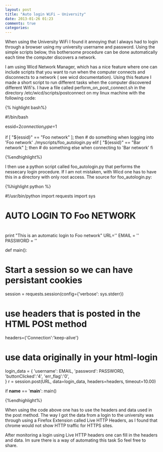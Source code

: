 ```yaml
---
layout: post
title: "Auto login WiFi – University"
date: 2013-01-26 01:23
comments: true
categories: 
---
```


When using the University WiFi I found it annoying that I always had to login through a browser using my university username and password. Using the simple scripts below, this bothersome procedure can be done automatically each time the computer discovers a network.
<!-- more -->
I am using Wicd Network Manager, which has a nice feature where one can include scripts that you want to run when the computer connects and disconnects to a network ( see wicd documentation). Using this feature I made a short script to run different tasks when the computer discovered different Wifi's. I have a file called perform_on_post_connect.sh in the directory /etc/wicd/scripts/postconnect on my linux machine with the following code:


{% highlight bash%}

#!/bin/bash

essid=$2
connection_type=$1

if 	[ "${essid}" == "Foo network" ]; then
	# do something when logging into 'Foo network'
	./myscripts/foo_autologin.py
elif [ "${essid}" == "Bar network" ]; then
	# do something else when connecting to 'Bar network'
fi

{%endhighlight%}

I then use a python script called foo_autologin.py that performs the nessecary login procedure. If I am not mistaken, with Wicd one has to have this in a directory with only root access. The source for foo_autologin.py:

{%highlight python %}

#!/usr/bin/python
import requests
import sys

#
# AUTO LOGIN TO Foo NETWORK
#

print "This is an automatic login to Foo network"
URL='<login url>' 
EMAIL = '<your email>'
PASSWORD = '<your password>'

def main():
   # Start a session so we can have persistant cookies
   session = requests.session(config={'verbose': sys.stderr})
   # use headers that is posted in the HTML POSt method
   headers={'Connection':'keep-alive'}
   # use data originally in your html-login
   login_data = {
        'username': EMAIL,
        'password': PASSWORD,
        'buttonClicked':'4',
		'err_flag':'0',		
    }
    r = session.post(URL, data=login_data, headers=headers, timeout=10.00)

if __name__ == '__main__':
    main()

{%endhighlight%}


When using the code above one has to use the headers and data used in the post method. The way I got the data from a login to the university was through using a Firefox Extension called Live HTTP Headers, as I found that chrome would not show HTTP traffic for HTTPS sites.

After monitoring a login using Live HTTP headers one can fill in the headers and data. Im sure there is a way of automating this task So feel free to share.
